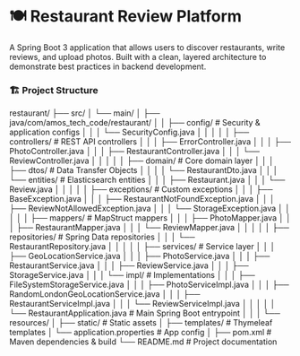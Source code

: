 # 🍽️ Restaurant Review Platform

A Spring Boot 3 application that allows users to discover restaurants, write reviews, and upload photos.
Built with a clean, layered architecture to demonstrate best practices in backend development.

### 🏗️ Project Structure

restaurant/
├── src/
│   └── main/
│       ├── java/com/amos_tech_code/restaurant/
│       │   ├── config/                # Security & application configs
│       │   │   └── SecurityConfig.java
│       │   │
│       │   ├── controllers/           # REST API controllers
│       │   │   ├── ErrorController.java
│       │   │   ├── PhotoController.java
│       │   │   ├── RestaurantController.java
│       │   │   └── ReviewController.java
│       │   │
│       │   ├── domain/                # Core domain layer
│       │   │   ├── dtos/              # Data Transfer Objects
│       │   │   │   └── RestaurantDto.java
│       │   │   └── entities/          # Elasticsearch entities
│       │   │       ├── Restaurant.java
│       │   │       └── Review.java
│       │   │
│       │   ├── exceptions/            # Custom exceptions
│       │   │   ├── BaseException.java
│       │   │   ├── RestaurantNotFoundException.java
│       │   │   ├── ReviewNotAllowedException.java
│       │   │   └── StorageException.java
│       │   │
│       │   ├── mappers/               # MapStruct mappers
│       │   │   ├── PhotoMapper.java
│       │   │   ├── RestaurantMapper.java
│       │   │   └── ReviewMapper.java
│       │   │
│       │   ├── repositories/          # Spring Data repositories
│       │   │   └── RestaurantRepository.java
│       │   │
│       │   ├── services/              # Service layer
│       │   │   ├── GeoLocationService.java
│       │   │   ├── PhotoService.java
│       │   │   ├── RestaurantService.java
│       │   │   ├── ReviewService.java
│       │   │   ├── StorageService.java
│       │   │   └── impl/              # Implementations
│       │   │       ├── FileSystemStorageService.java
│       │   │       ├── PhotoServiceImpl.java
│       │   │       ├── RandomLondonGeoLocationService.java
│       │   │       ├── RestaurantServiceImpl.java
│       │   │       └── ReviewServiceImpl.java
│       │   │
│       │   └── RestaurantApplication.java   # Main Spring Boot entrypoint
│       │
│       └── resources/
│           ├── static/                # Static assets
│           ├── templates/             # Thymeleaf templates
│           └── application.properties # App config
│
├── pom.xml                            # Maven dependencies & build
└── README.md                          # Project documentation
